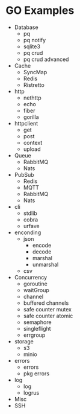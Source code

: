 # GO Examples

* Database
    * pq
    * pq notify
    * sqlite3
    * pq crud
    * pq crud advanced
* Cache
    * SyncMap
    * Redis
    * Ristretto
* http
    * nethttp
    * echo
    * fiber
    * gorilla
* httpclient
    * get
    * post
    * context
    * upload
* Queue
    * RabbitMQ
    * Nats
* PubSub
    * Redis
    * MQTT
    * RabbitMQ
    * Nats
* cli
    * stdlib
    * cobra
    * urfave
* enconding
    * json
        * encode
        * decode
        * marshal
        * unmarshal
    * csv
* Concurrency
    * goroutine
    * waitGroup
    * channel
    * buffered channels
    * safe counter mutex
    * safe counter atomic
    * semaphore
    * singleflight
    * errgroup
* storage
    * s3
    * minio
* errors
    * errors
    * pkg errors
* log
    * log
    * logrus
* Misc
* SSH
